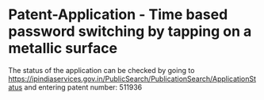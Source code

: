 # Patent-Application - Time based password switching by tapping on a metallic surface

The status of the application can be checked by going to https://ipindiaservices.gov.in/PublicSearch/PublicationSearch/ApplicationStatus and entering patent number: 511936
